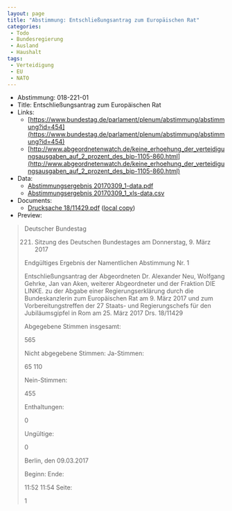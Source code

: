 ```yaml
---
layout: page
title: "Abstimmung: Entschließungsantrag zum Europäischen Rat"
categories:
 - Todo
 - Bundesregierung
 - Ausland
 - Haushalt
tags:
 - Verteidigung
 - EU
 - NATO
---
```


* Abstimmung: 018-221-01
* Title: Entschließungsantrag zum Europäischen Rat
* Links: 
    * [https://www.bundestag.de/parlament/plenum/abstimmung/abstimmung?id=454](https://www.bundestag.de/parlament/plenum/abstimmung/abstimmung?id=454)
    * [http://www.abgeordnetenwatch.de/keine_erhoehung_der_verteidigungsausgaben_auf_2_prozent_des_bip-1105-860.html](http://www.abgeordnetenwatch.de/keine_erhoehung_der_verteidigungsausgaben_auf_2_prozent_des_bip-1105-860.html)
* Data: 
    * [Abstimmungsergebnis 20170309_1-data.pdf](/res/abstimmungsliste/20170309_1-data.pdf)
    * [Abstimmungsergebnis 20170309_1_xls-data.csv](/res/abstimmungsliste/analyses/20170309_1_xls-data.csv)
* Documents: 
    * [Drucksache 18/11429.pdf](http://dip21.bundestag.de/dip21/btd/18/114/1811429.pdf) ([local copy](/res/abstimmungsdaten/018-221-01/1811429.pdf))
* Preview: 
> Deutscher Bundestag
> 
> 221. Sitzung des Deutschen Bundestages
> am Donnerstag, 9. März 2017
> 
> Endgültiges Ergebnis der Namentlichen Abstimmung Nr. 1
> 
> Entschließungsantrag der Abgeordneten Dr. Alexander Neu, Wolfgang Gehrke, Jan van
> Aken, weiterer Abgeordneter und der Fraktion DIE LINKE.
> zu der Abgabe einer Regierungserklärung durch die Bundeskanzlerin zum Europäischen
> Rat am 9. März 2017 und zum Vorbereitungstreffen der 27 Staats- und Regierungschefs für
> den Jubiläumsgipfel in Rom am 25. März 2017
> Drs. 18/11429
> 
> Abgegebene Stimmen insgesamt:
> 
> 565
> 
> Nicht abgegebene Stimmen:
> Ja-Stimmen:
> 
> 65
> 110
> 
> Nein-Stimmen:
> 
> 455
> 
> Enthaltungen:
> 
> 0
> 
> Ungültige:
> 
> 0
> 
> Berlin, den 09.03.2017
> 
> Beginn:
> Ende:
> 
> 11:52
> 11:54
> Seite:
> 
> 1
> 
> 
